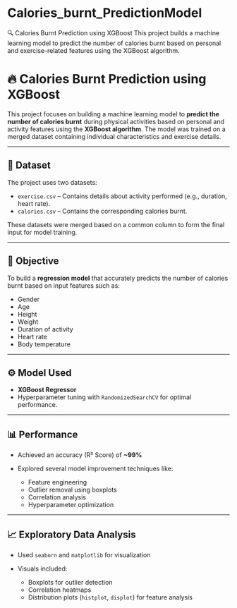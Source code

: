 # Calories_burnt_PredictionModel
🔍 Calories Burnt Prediction using XGBoost  This project builds a machine learning model to predict the number of calories burnt based on personal and exercise-related features using the XGBoost algorithm.



# 🔥 Calories Burnt Prediction using XGBoost

This project focuses on building a machine learning model to **predict the number of calories burnt** during physical activities based on personal and activity features using the **XGBoost algorithm**. The model was trained on a merged dataset containing individual characteristics and exercise details.

---

## 📂 Dataset

The project uses two datasets:

* `exercise.csv` – Contains details about activity performed (e.g., duration, heart rate).
* `calories.csv` – Contains the corresponding calories burnt.

These datasets were merged based on a common column to form the final input for model training.

---

## 🎯 Objective

To build a **regression model** that accurately predicts the number of calories burnt based on input features such as:

* Gender
* Age
* Height
* Weight
* Duration of activity
* Heart rate
* Body temperature

---

## ⚙️ Model Used

* **XGBoost Regressor**
* Hyperparameter tuning with `RandomizedSearchCV` for optimal performance.

---

## 📊 Performance

* Achieved an accuracy (R² Score) of **\~99%**
* Explored several model improvement techniques like:

  * Feature engineering
  * Outlier removal using boxplots
  * Correlation analysis
  * Hyperparameter optimization

---

## 📈 Exploratory Data Analysis

* Used `seaborn` and `matplotlib` for visualization
* Visuals included:

  * Boxplots for outlier detection
  * Correlation heatmaps
  * Distribution plots (`histplot`, `displot`) for feature analysis

